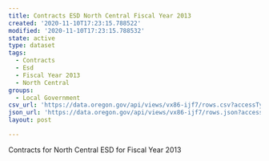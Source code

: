 ```yaml
---
title: Contracts ESD North Central Fiscal Year 2013
created: '2020-11-10T17:23:15.788522'
modified: '2020-11-10T17:23:15.788532'
state: active
type: dataset
tags:
  - Contracts
  - Esd
  - Fiscal Year 2013
  - North Central
groups:
  - Local Government
csv_url: 'https://data.oregon.gov/api/views/vx86-ijf7/rows.csv?accessType=DOWNLOAD'
json_url: 'https://data.oregon.gov/api/views/vx86-ijf7/rows.json?accessType=DOWNLOAD'
layout: post

---
```

Contracts for North Central ESD for Fiscal Year 2013
